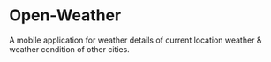 # Open-Weather
A mobile application for weather details of current location weather &amp; weather condition of other cities.
